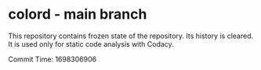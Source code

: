 # colord - main branch

This repository contains frozen state of the repository.
Its history is cleared. It is used only for static code
analysis with Codacy.

Commit Time: 1698306906